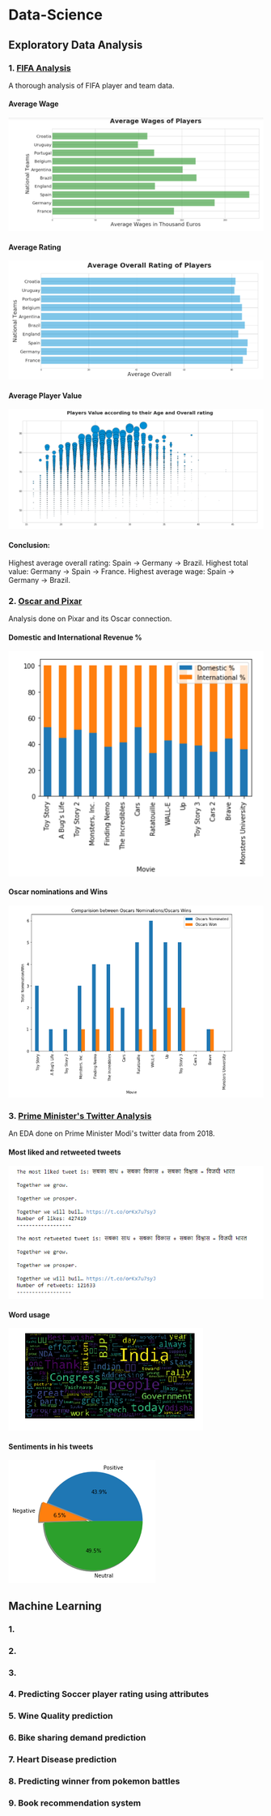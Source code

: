 # Data-Science

## Exploratory Data Analysis

### 1. [FIFA Analysis](https://github.com/Saurabh2798/Data-Science/blob/master/Exploratory%20Data%20Analysis/FIFA%20Ideal%20Team%20Lineup.ipynb)
A thorough analysis of FIFA player and team data.
#### Average Wage
![Average Player Wages](https://github.com/Saurabh2798/Data-Science/blob/master/Exploratory%20Data%20Analysis/results/Avg-wage-players.png)
#### Average Rating
![Average Player Ratings](https://github.com/Saurabh2798/Data-Science/blob/master/Exploratory%20Data%20Analysis/results/avg-rating-players.png)
#### Average Player Value
![Player Value by Age and Rating](https://github.com/Saurabh2798/Data-Science/blob/master/Exploratory%20Data%20Analysis/results/player-val-by-age-rating.png)

#### Conclusion: 
Highest average overall rating: Spain -> Germany -> Brazil.
Highest total value: Germany -> Spain -> France.
Highest average wage: Spain -> Germany -> Brazil.

### 2. [Oscar and Pixar](https://github.com/Saurabh2798/Data-Science/blob/master/Exploratory%20Data%20Analysis/Pixar's%20movies%20and%20Oscar.ipynb)
Analysis done on Pixar and its Oscar connection.
#### Domestic and International Revenue %
![](https://github.com/Saurabh2798/Data-Science/blob/master/Exploratory%20Data%20Analysis/results/domestic-vs-international-revenue.png)
#### Oscar nominations and Wins
![](https://github.com/Saurabh2798/Data-Science/blob/master/Exploratory%20Data%20Analysis/results/oscar-nom-win.png)

### 3. [Prime Minister's Twitter Analysis](https://github.com/Saurabh2798/Data-Science/blob/master/Exploratory%20Data%20Analysis/Prime%20Minister's%20Twitter%20Analysis.ipynb)
An EDA done on Prime Minister Modi's twitter data from 2018.
#### Most liked and retweeted tweets
![](https://github.com/Saurabh2798/Data-Science/blob/master/Exploratory%20Data%20Analysis/results/PM-tweet1.png)
#### Word usage
![](https://github.com/Saurabh2798/Data-Science/blob/master/Exploratory%20Data%20Analysis/results/PM-tweet-wordcloud.png)
#### Sentiments in his tweets
![](https://github.com/Saurabh2798/Data-Science/blob/master/Exploratory%20Data%20Analysis/results/PM-tweet-sentiment.png)


## Machine Learning

### 1. []()
### 2. []()
### 3. []()
### 4. Predicting Soccer player rating using attributes
[](https://github.com/Saurabh2798/Data-Science/blob/master/Machine%20Learning/Soccer%20-%20Regression.ipynb)
### 5. Wine Quality prediction
[](https://github.com/Saurabh2798/Data-Science/blob/master/Machine%20Learning/Wine%20Quality%20Predictions%20-%20Multiple%20Linear%20Regression.ipynb)
### 6. Bike sharing demand prediction
[](https://github.com/Saurabh2798/Data-Science/blob/master/Machine%20Learning/Bike%20Sharing%20Demand%20Prediction.ipynb)
### 7. Heart Disease prediction
[](https://github.com/Saurabh2798/Data-Science/blob/master/Machine%20Learning/Heart%20Disease%20Prediction%20using%20SVM.ipynb)
### 8. Predicting winner from pokemon battles
[](https://github.com/Saurabh2798/Data-Science/blob/master/Machine%20Learning/Pokemon_Battle.ipynb)
### 9. Book recommendation system
[](https://github.com/Saurabh2798/Data-Science/blob/master/Machine%20Learning/Book%20Recommendation%20System.ipynb)
